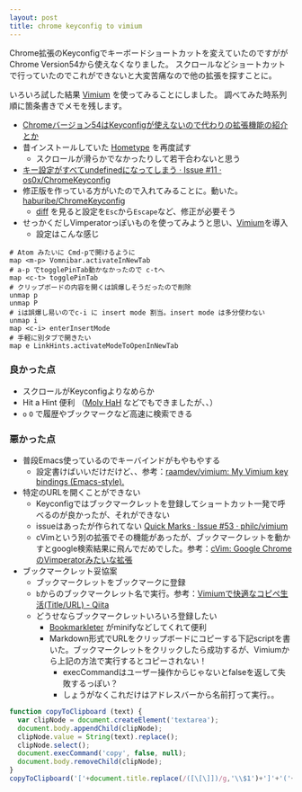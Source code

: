 ```yaml
---
layout: post
title: chrome keyconfig to vimium
---
```


Chrome拡張のKeyconfigでキーボードショートカットを変えていたのですががChrome Version54から使えなくなりました。
スクロールなどショートカットで行っていたのでこれができないと大変苦痛なので他の拡張を探すことに。

いろいろ試した結果 [Vimium](https://vimium.github.io/) を使ってみることにしました。
調べてみた時系列順に箇条書きでメモを残します。

* [Chromeバージョン54はKeyconfigが使えないので代わりの拡張機能の紹介とか](http://pasokatu.com/15313)
* 昔インストールしていた [Hometype](http://tkengo.github.io/hometype/) を再度試す
  * スクロールが滑らかでなかったりして若干合わないと思う
* [キー設定がすべてundefinedになってしまう · Issue #11 · os0x/ChromeKeyconfig](https://github.com/os0x/ChromeKeyconfig/issues/11)
* 修正版を作っている方がいたので入れてみることに。動いた。 [haburibe/ChromeKeyconfig](https://github.com/haburibe/ChromeKeyconfig)
  * [diff](https://github.com/haburibe/ChromeKeyconfig/commit/05ed8adf2771c2118f438799ce5cb2bfb1e16cf1) を見ると設定を`Esc`から`Escape`など、修正が必要そう
* せっかくだしVimperatorっぽいものを使ってみようと思い、[Vimium](https://vimium.github.io/)を導入
  * 設定はこんな感じ
```
# Atom みたいに Cmd-pで開けるように
map <m-p> Vomnibar.activateInNewTab
# a-p でtogglePinTab動かなかったので c-tへ
map <c-t> togglePinTab
# クリップボードの内容を開くは誤爆しそうだったので削除
unmap p
unmap P
# iは誤爆し易いのでc-i に insert mode 割当。insert mode は多分使わない
unmap i
map <c-i> enterInsertMode
# 手軽に別タブで開きたい
map e LinkHints.activateModeToOpenInNewTab
```

### 良かった点

- スクロールがKeyconfigよりなめらか
- Hit a Hint 便利 （[Moly HaH](https://chrome.google.com/webstore/detail/moly-hah/pjoacnohgednppackhamgfalpkffeeek?hl=ja) などでもできましたが、、）
- `o` `O` で履歴やブックマークなど高速に検索できる

### 悪かった点

- 普段Emacs使っているのでキーバインドがもやもやする
  - 設定書けばいいだけだけど、、参考：[raamdev/vimium: My Vimium key bindings (Emacs-style).](https://github.com/raamdev/vimium)
- 特定のURLを開くことができない
  -  Keyconfigではブックマークレットを登録してショートカット一発で呼べるのが良かったが、それができない
  - issueはあったが作られてない [Quick Marks · Issue #53 · philc/vimium](https://github.com/philc/vimium/issues/53)
  - cVimという別の拡張でその機能があったが、ブックマークレットを動かすとgoogle検索結果に飛んでだめでした。参考：[cVim: Google ChromeのVimperatorみたいな拡張](http://rcmdnk.github.io/blog/2014/10/22/computer-firefox/)
- ブックマークレット妥協案
  - ブックマークレットをブックマークに登録
  - `b`からのブックマークレット名で実行。参考：[Vimiumで快適なコピペ生活(Title/URL) - Qiita](http://qiita.com/nakataka777/items/c70dd9730fb96aa1d537)
  - どうせならブックマークレットいろいろ登録したい
    - [Bookmarkleter](http://chriszarate.github.io/bookmarkleter/) がminifyなどしてくれて便利
    - Markdown形式でURLをクリップボードにコピーする下記scriptを書いた。ブックマークレットをクリックしたら成功するが、Vimiumから上記の方法で実行するとコピーされない！
      - execCommandはユーザー操作からじゃないとfalseを返して失敗するっぽい？
      - しょうがなくこれだけはアドレスバーから名前打って実行。。
```js
function copyToClipboard (text) {
  var clipNode = document.createElement('textarea');
  document.body.appendChild(clipNode);
  clipNode.value = String(text).replace();
  clipNode.select();
  document.execCommand('copy', false, null);
  document.body.removeChild(clipNode);
}
copyToClipboard('['+document.title.replace(/([\[\]])/g,'\\$1')+']'+'('+location.href+')');
```

